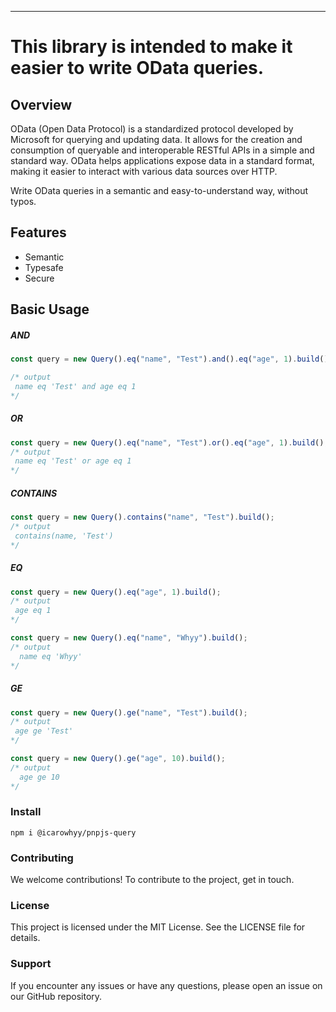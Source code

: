 ---

# This library is intended to make it easier to write OData queries.

## Overview

<p>
OData (Open Data Protocol) is a standardized protocol developed by Microsoft for querying and updating data. It allows for the creation and consumption of queryable and interoperable RESTful APIs in a simple and standard way. OData helps applications expose data in a standard format, making it easier to interact with various data sources over HTTP.
</p>

<p>
Write OData queries in a semantic and easy-to-understand way, without typos.
</p>

## Features

- Semantic
- Typesafe
- Secure

## Basic Usage

<h5>AND</h5>

```js
const query = new Query().eq("name", "Test").and().eq("age", 1).build();

/* output
 name eq 'Test' and age eq 1
*/
```

<h5>OR</h5>

```js
const query = new Query().eq("name", "Test").or().eq("age", 1).build();
/* output
 name eq 'Test' or age eq 1
*/
```

<h5>CONTAINS</h5>

```js
const query = new Query().contains("name", "Test").build();
/* output
 contains(name, 'Test')
*/
```

<h5>EQ</h5>

```js
const query = new Query().eq("age", 1).build();
/* output
 age eq 1
*/

const query = new Query().eq("name", "Whyy").build();
/* output
  name eq 'Whyy'
*/
```

<h5>GE</h5>

```js
const query = new Query().ge("name", "Test").build();
/* output
 age ge 'Test'
*/

const query = new Query().ge("age", 10).build();
/* output
  age ge 10
*/
```

### Install

```shell
npm i @icarowhyy/pnpjs-query
```

### Contributing

We welcome contributions! To contribute to the project, get in touch.

### License

This project is licensed under the MIT License. See the LICENSE file for details.

### Support

If you encounter any issues or have any questions, please open an issue on our GitHub repository.
